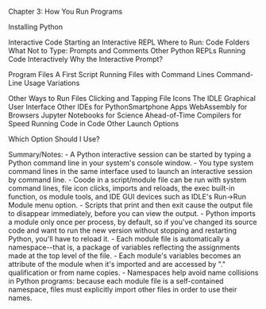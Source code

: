 Chapter 3: How You Run Programs

Installing Python

Interactive Code
    Starting an Interactive REPL
    Where to Run: Code Folders
    What Not to Type: Prompts and Comments
    Other Python REPLs
    Running Code Interactively
    Why the Interactive Prompt?

Program Files
    A First Script
    Running Files with Command Lines
    Command-Line Usage Variations

Other Ways to Run Files
    Clicking and Tapping File Icons
    The IDLE Graphical User Interface
    Other IDEs for PythonSmartphone Apps
    WebAssembly for Browsers
    Jupyter Notebooks for Science
    Ahead-of-Time Compilers for Speed 
    Running Code in Code 
    Other Launch Options

Which Option Should I Use?



Summary/Notes:
    - A Python interactive session can be started by typing a Python command line in your system's console window.
    - You type system command lines in the same interface used to launch an interactive session by command line.
    - Coode in a script/module file can be run with system command lines, file icon clicks, imports and reloads, the exec built-in function, os module tools, and IDE GUI devices such as IDLE's Run->Run Module menu option.
    - Scripts that print and then exit cause the output file to disappear immediately, before you can view the output.
    - Python imports a module only once per process, by default, so if you've changed its source code and want to run the new version without stopping and restarting Python, you'll have to reload it.
    - Each module file is automatically a namespace--that is, a package of variables reflecting the assignments made at the top level of the file.
    - Each module's variables becomes an attribute of the module when it's imported and are accessed by "." qualification or from name copies.
    - Namespaces help avoid name collisions in Python programs: because each module file is a self-contained namespace, files must explicitly import other files in order to use their names.